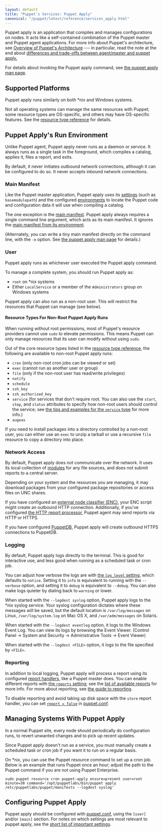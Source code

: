 ```yaml
---
layout: default
title: "Puppet's Services: Puppet Apply"
canonical: "/puppet/latest/reference/services_apply.html"
---
```



[man]: /puppet/4.1/reference/man/apply.html
[resource type reference]: /puppet/4.1/reference/type.html
[environments]: ./environments.html
[main manifest]: ./dirs_manifest.html
[manifest_setting]: /puppet/4.1/reference/configuration.html#manifest
[env_main_manifest]: ./environments.html#manifests-directory--main-manifest
[modules]: ./modules_fundamentals.html
[enc]: /guides/external_nodes.html
[http_report]: /puppet/4.1/reference/report.html#http
[puppetdb]: /puppetdb/latest
[report handlers]: /puppet/4.1/reference/report.html
[reports_setting]: /puppet/4.1/reference/configuration.html#reports
[reports_guide]: /guides/reporting.html
[puppet.conf]: ./config_file_main.html
[short_settings]: ./config_important_settings.html#settings-for-agents-all-nodes

Puppet apply is an application that compiles and manages configurations on nodes. It acts like a self-contained combination of the Puppet master and Puppet agent applications. For more info about Puppet's architecture, see [Overview of Puppet's Architecture](./architecture.html) --- in particular, read the note at the end about [differences and trade-offs between agent/master and puppet apply.](architecture.html#note-differences-between-agentmaster-and-puppet-apply)

For details about invoking the Puppet apply command, see [the puppet apply man page][man].

## Supported Platforms

Puppet apply runs similarly on both \*nix and Windows systems.

Not all operating systems can manage the same resources with Puppet; some resource types are OS-specific, and others may have OS-specific features. See the [resource type reference][] for details.

## Puppet Apply's Run Environment

Unlike Puppet agent, Puppet apply never runs as a daemon or service. It always runs as a single task in the foreground, which compiles a catalog, applies it, files a report, and exits.

By default, it never initiates outbound network connections, although it can be configured to do so. It never accepts inbound network connections.

### Main Manifest

Like the Puppet master application, Puppet apply uses its [settings][short_settings] (such as `basemodulepath`) and the configured [environments][] to locate the Puppet code and configuration data it will use when compiling a catalog.

The one exception is the [main manifest][]. Puppet apply always requires a single command line argument, which acts as its main manifest. It ignores the [main manifest from its environment][env_main_manifest].

(Alternately, you can write a tiny main manifest directly on the command line, with the `-e` option. See [the puppet apply man page][man] for details.)

### User

Puppet apply runs as whichever user executed the Puppet apply command.

To manage a complete system, you should run Puppet apply as:

* `root` on \*nix systems
* Either `LocalService` or a member of the `Administrators` group on Windows systems

Puppet apply can also run as a non-root user. This will restrict the resources that Puppet can manage (see below).

#### Resource Types For Non-Root Puppet Apply Runs

When running without root permissions, most of Puppet's resource providers cannot use `sudo` to elevate permissions. This means Puppet can only manage resources that its user can modify without using `sudo`.

Out of the core resource types listed in the [resource type reference][], the following are available to non-root Puppet apply runs:

* `cron` (only non-root cron jobs can be viewed or set)
* `exec` (cannot run as another user or group)
* `file` (only if the non-root user has read/write privileges)
* `notify`
* `schedule`
* `ssh_key`
* `ssh_authorized_key`
* `service` (for services that don't require root. You can also use the `start`, `stop`, and `status` attributes to specify how non-root users should control the service; see [the tips and examples for the `service` type](./resources_service.html) for more info.)
* `augeas`

If you need to install packages into a directory controlled by a non-root user, you can either use an `exec` to unzip a tarball or use a recursive `file` resource to copy a directory into place.

### Network Access

By default, Puppet apply does not communicate over the network. It uses its local collection of [modules][] for any file sources, and does not submit reports to a central server.

Depending on your system and the resources you are managing, it may download packages from your configured package repositories or access files on UNC shares.

If you have configured an [external node classifier (ENC)][enc], your ENC script might create an outbound HTTP connection. Additionally, if you've configured [the HTTP report processor][http_report], Puppet agent may send reports via HTTP or HTTPS.

If you have configured [PuppetDB][], Puppet apply will create outbound HTTPS connections to PuppetDB.

### Logging

By default, Puppet apply logs directly to the terminal. This is good for interactive use, and less good when running as a scheduled task or cron job.

You can adjust how verbose the logs are with [the `log_level` setting](/puppet/4.1/reference/configuration.html#loglevel), which defaults to `notice`. Setting it to `info` is equivalent to running with the `--verbose` option, and setting it to `debug` is equivalent to `--debug`. You can also make logs quieter by dialing back to `warning` or lower.

When started with the `--logdest syslog` option, Puppet apply logs to the \*nix syslog service. Your syslog configuration dictates where these messages will be saved, but the default location is `/var/log/messages` on Linux, `/var/log/system.log` on Mac OS X, and `/var/adm/messages` on Solaris.

When started with the `--logdest eventlog` option, it logs to the Windows Event Log. You can view its logs by browsing the Event Viewer. (Control Panel → System and Security → Administrative Tools → Event Viewer)

When started with the `--logdest <FILE>` option, it logs to the file specified by `<FILE>`.

### Reporting

In addition to local logging, Puppet apply will process a report using its configured [report handlers][], like a Puppet master does. You can enable different reports with [the `reports` setting][reports_setting]; see the [list of available reports][report handlers] for more info. For more about reporting, see [the guide to reporting][reports_guide].

To disable reporting and avoid taking up disk space with the `store` report handler, you can set [`report = false`](/puppet/4.1/reference/configuration.html#report) in [puppet.conf][].


## Managing Systems With Puppet Apply

In a normal Puppet site, every node should periodically do configuration runs, to revert unwanted changes and to pick up recent updates.

Since Puppet apply doesn't run as a service, you must manually create a scheduled task or cron job if you want it to run on a regular basis.

On \*nix, you can use the Puppet resource command to set up a cron job. Below is an example that runs Puppet once an hour; adjust the path to the Puppet command if you are not using Puppet Enterprise.

    sudo puppet resource cron puppet-apply ensure=present user=root minute=30 command='/opt/puppetlabs/bin/puppet apply /etc/puppetlabs/puppet/manifests --logdest syslog'

## Configuring Puppet Apply

Puppet apply should be configured with [puppet.conf][], using the `[user]` and/or `[main]` section. For notes on which settings are most relevant to puppet apply, see the [short list of important settings][short_settings].
